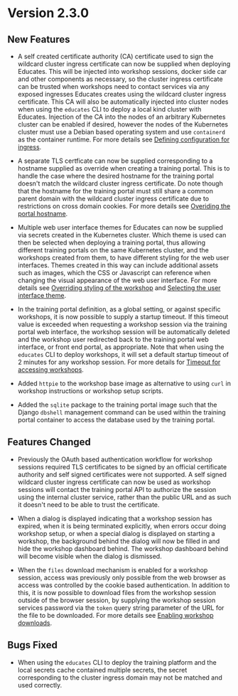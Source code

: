 Version 2.3.0
=============

New Features
------------

* A self created certificate authority (CA) certificate used to sign the
  wildcard cluster ingress certificate can now be supplied when deploying
  Educates. This will be injected into workshop sessions, docker side car and
  other components as necessary, so the cluster ingress certificate can be
  trusted when workshops need to contact services via any exposed ingresses
  Educates creates using the wildcard cluster ingress certificate. This CA will
  also be automatically injected into cluster nodes when using the ``educates``
  CLI to deploy a local kind cluster with Educates. Injection of the CA into the
  nodes of an arbitrary Kubernetes cluster can be enabled if desired, however
  the nodes of the Kubernetes cluster must use a Debian based operating system
  and use ``containerd`` as the container runtime. For more details see
  [Defining configuration for ingress](defining-configuration-for-ingress).

* A separate TLS certficate can now be supplied corresponding to a hostname
  supplied as override when creating a training portal. This is to handle the
  case where the desired hostname for the training portal doesn't match the
  wildcard cluster ingress certificate. Do note though that the hostname for the
  training portal must still share a common parent domain with the wildcard
  cluster ingress certificate due to restrictions on cross domain cookies. For
  more details see [Overiding the portal
  hostname](overiding-the-portal-hostname).

* Multiple web user interface themes for Educates can now be supplied via
  secrets created in the Kubernetes cluster. Which theme is used can then be
  selected when deploying a training portal, thus allowing different training
  portals on the same Kubernetes cluster, and the workshops created from them,
  to have different styling for the web user interfaces. Themes created in this
  way can include additional assets such as images, which the CSS or Javascript
  can reference when changing the visual appearance of the web user interface.
  For more details see [Overriding styling of the
  workshop](overriding-styling-of-the-workshop) and [Selecting the user
  interface theme](selecting-the-user-interface-theme).

* In the training portal definition, as a global setting, or against specific
  workshops, it is now possible to supply a startup timeout. If this timeout
  value is exceeded when requesting a workshop session via the training portal
  web interface, the workshop session will be automatically deleted and the
  workshop user redirected back to the training portal web interface, or front
  end portal, as appropriate. Note that when using the ``educates`` CLI to
  deploy workshops, it will set a default startup timeout of 2 minutes for any
  workshop session. For more details for [Timeout for accessing
  workshops](timeout-for-accessing-workshops).

* Added ``httpie`` to the workshop base image as alternative to using ``curl``
  in workshop instructions or workshop setup scripts.

* Added the ``sqlite`` package to the training portal image such that the Django
  ``dbshell`` management command can be used within the training portal
  container to access the database used by the training portal.

Features Changed
----------------

* Previously the OAuth based authentication workflow for workshop sessions
  required TLS certificates to be signed by an official certificate authority
  and self signed certificates were not supported. A self signed wildcard
  cluster ingress certificate can now be used as workshop sessions will contact
  the training portal API to authorize the session using the internal cluster
  service, rather than the public URL and as such it doesn't need to be able
  to trust the certificate.

* When a dialog is displayed indicating that a workshop session has expired,
  when it is being terminated explicitly, when errors occur doing workshop
  setup, or when a special dialog is displayed on starting a workshop, the
  background behind the dialog will now be filled in and hide the workshop
  dashboard behind. The workshop dashboard behind will become visible when the
  dialog is dismissed.

* When the ``files`` download mechanism is enabled for a workshop session,
  access was previously only possible from the web browser as access was
  controlled by the cookie based authentication. In addition to this, it is now
  possible to download files from the workshop session outside of the browser
  session, by supplying the workshop session services password via the ``token``
  query string parameter of the URL for the file to be downloaded. For more
  details see [Enabling workshop downloads](enabling-workshop-downloads).

Bugs Fixed
----------

* When using the ``educates`` CLI to deploy the training platform and the local
  secrets cache contained multiple secrets, the secret corresponding to the
  cluster ingress domain may not be matched and used correctly.
